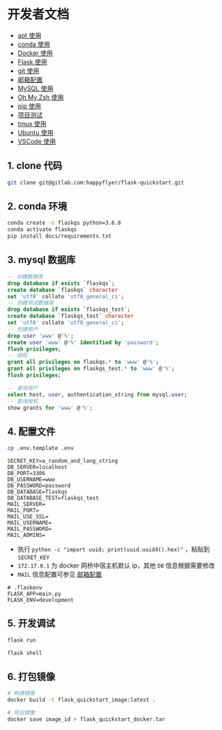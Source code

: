 # 开发者文档

- [apt 使用](apt.md)
- [conda 使用](conda.md)
- [Docker 使用](docker.md)
- [Flask 使用](flask.md)
- [git 使用](git.md)
- [邮箱配置](mail.md)
- [MySQL 使用](mysql.md)
- [Oh My Zsh 使用](oh-my-zsh.md)
- [pip 使用](pip.md)
- [项目测试](test.md)
- [tmux 使用](tmux.md)
- [Ubuntu 使用](ubuntu.md)
- [VSCode 使用](vscode.md)

## 1. clone 代码

```bash
git clone git@gitlab.com:happyflyer/flask-quickstart.git
```

## 2. conda 环境

```bash
conda create -n flaskqs python=3.6.8
conda activate flaskqs
pip install docs/requirements.txt
```

## 3. mysql 数据库

```sql
-- 创建数据库
drop database if exists `flaskqs`;
create database `flaskqs` character
set 'utf8' collate 'utf8_general_ci';
-- 创建测试数据库
drop database if exists `flaskqs_test`;
create database `flaskqs_test` character
set 'utf8' collate 'utf8_general_ci';
-- 创建用户
drop user 'www' @'%';
create user 'www' @'%' identified by 'password';
flush privileges;
-- 授权
grant all privileges on flaskqs.* to 'www' @'%';
grant all privileges on flaskqs_test.* to 'www' @'%';
flush privileges;
```

```sql
-- 查询用户
select host, user, authentication_string from mysql.user;
-- 查询授权
show grants for 'www' @'%';
```

## 4. 配置文件

```bash
cp .env.template .env
```

```properties
SECRET_KEY=a_random_and_long_string
DB_SERVER=localhost
DB_PORT=3306
DB_USERNAME=www
DB_PASSWORD=password
DB_DATABASE=flaskqs
DB_DATABASE_TEST=flaskqs_test
MAIL_SERVER=
MAIL_PORT=
MAIL_USE_SSL=
MAIL_USERNAME=
MAIL_PASSWORD=
MAIL_ADMINS=
```

- 执行 `python -c "import uuid; print(uuid.uuid4().hex)"` ，粘贴到 `SECRET_KEY`
- `172.17.0.1` 为 docker 网桥中宿主机默认 ip，其他 `DB` 信息根据需要修改
- `MAIL` 信息配置可参见 [邮箱配置](mail.md)

```properties
# .flaskenv
FLASK_APP=main.py
FLASK_ENV=development
```

## 5. 开发调试

```bash
flask run
```

```bash
flask shell
```

## 6. 打包镜像

```bash
# 构建镜像
docker build -t flask_quickstart_image:latest .
```

```bash
# 导出镜像
docker save image_id > flask_quickstart_docker.tar
```
